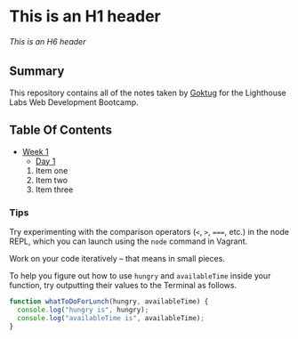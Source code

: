 
# This is an H1 header
###### This is an H6 header 


## Summary

This repository contains all of the notes taken by [Goktug](https://github.com/twoto22) for the Lighthouse Labs Web Development Bootcamp.

## Table Of Contents

* [Week 1](/Week_1)
  * [Day 1](/Week_1/Day_1)
  1. Item one
  2. Item two
  3. Item three

### Tips

Try experimenting with the comparison operators (`<`, `>`, `===`, etc.) in the node REPL, which you can launch using the `node` command in Vagrant.

Work on your code iteratively – that means in small pieces. 

To help you figure out how to use `hungry` and `availableTime` inside your function, try outputting their values to the Terminal as follows.


```javascript
function whatToDoForLunch(hungry, availableTime) {
  console.log("hungry is", hungry);
  console.log("availableTime is", availableTime);
}
```